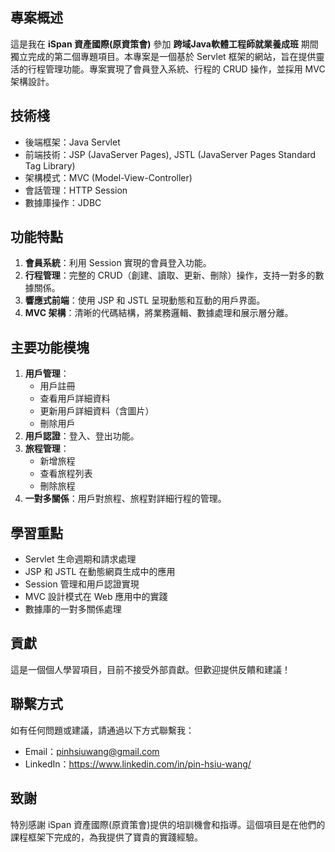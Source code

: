 ## 專案概述
這是我在 **iSpan 資產國際(原資策會)** 參加 **跨域Java軟體工程師就業養成班** 期間獨立完成的第二個專題項目。本專案是一個基於 Servlet 框架的網站，旨在提供靈活的行程管理功能。專案實現了會員登入系統、行程的 CRUD 操作，並採用 MVC 架構設計。

## 技術棧
- 後端框架：Java Servlet
- 前端技術：JSP (JavaServer Pages), JSTL (JavaServer Pages Standard Tag Library)
- 架構模式：MVC (Model-View-Controller)
- 會話管理：HTTP Session
- 數據庫操作：JDBC

## 功能特點
1. **會員系統**：利用 Session 實現的會員登入功能。
2. **行程管理**：完整的 CRUD（創建、讀取、更新、刪除）操作，支持一對多的數據關係。
3. **響應式前端**：使用 JSP 和 JSTL 呈現動態和互動的用戶界面。
4. **MVC 架構**：清晰的代碼結構，將業務邏輯、數據處理和展示層分離。

## 主要功能模塊
1. **用戶管理**：
   - 用戶註冊
   - 查看用戶詳細資料
   - 更新用戶詳細資料（含圖片）
   - 刪除用戶
2. **用戶認證**：登入、登出功能。
3. **旅程管理**：
   - 新增旅程
   - 查看旅程列表
   - 刪除旅程
4. **一對多關係**：用戶對旅程、旅程對詳細行程的管理。

## 學習重點
- Servlet 生命週期和請求處理
- JSP 和 JSTL 在動態網頁生成中的應用
- Session 管理和用戶認證實現
- MVC 設計模式在 Web 應用中的實踐
- 數據庫的一對多關係處理

## 貢獻
這是一個個人學習項目，目前不接受外部貢獻。但歡迎提供反饋和建議！

## 聯繫方式
如有任何問題或建議，請通過以下方式聯繫我：
- Email：pinhsiuwang@gmail.com
- LinkedIn：https://www.linkedin.com/in/pin-hsiu-wang/

## 致謝
特別感謝 iSpan 資產國際(原資策會)提供的培訓機會和指導。這個項目是在他們的課程框架下完成的，為我提供了寶貴的實踐經驗。
